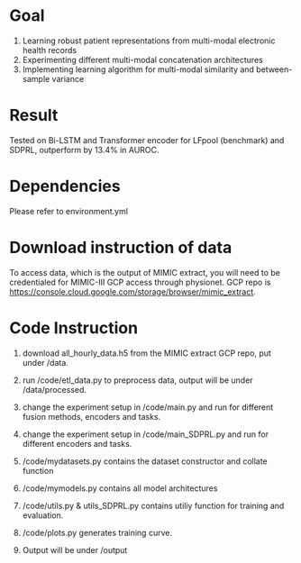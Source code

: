 # Goal
1. Learning robust patient representations from multi-modal electronic health records
2. Experimenting different multi-modal concatenation architectures
3. Implementing learning algorithm for multi-modal similarity and between-sample variance

# Result
Tested on Bi-LSTM and Transformer encoder for LFpool (benchmark) and SDPRL, outperform by 13.4% in AUROC.

# Dependencies
Please refer to environment.yml

# Download instruction of data
To access data, which is the output of MIMIC extract, you will need to be credentialed for MIMIC-III GCP access through physionet. GCP repo is https://console.cloud.google.com/storage/browser/mimic_extract.

# Code Instruction
1. download all_hourly_data.h5 from the MIMIC extract GCP repo, put under /data.

2. run /code/etl_data.py to preprocess data, output will be under /data/processed.

3. change the experiment setup in /code/main.py and run for different fusion methods, encoders and tasks.

4. change the experiment setup in /code/main_SDPRL.py and run for different encoders and tasks.

5. /code/mydatasets.py contains the dataset constructor and collate function

6. /code/mymodels.py contains all model architectures

7. /code/utils.py & utils_SDPRL.py contains utiliy function for training and evaluation.

8. /code/plots.py generates training curve.

9. Output will be under /output
